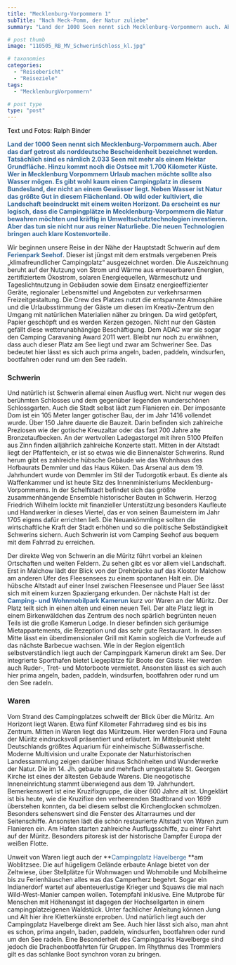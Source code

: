 ```yaml
---
title: "Mecklenburg-Vorpommern 1"
subTitle: "Nach Meck-Pomm, der Natur zuliebe"
summary: "Land der 1000 Seen nennt sich Mecklenburg-Vorpommern auch. Aber das darf getrost als norddeutsche Bescheidenheit bezeichnet werden. Tatsächlich sind es nämlich 2.033 Seen mit mehr als einem Hektar Grundfläche. Hinzu kommt noch die Ostsee mit 1.700 Kilometer Küste. Wer hier Urlaub machen möchte sollte also Wasser mögen. Es gibt}"

# post thumb
image: "110505_RB_MV_SchwerinSchloss_kl.jpg"

# taxonomies
categories: 
  - "Reisebericht"
  - "Reiseziele"
tags:
  - "MecklenburgVorpommern"

# post type
type: "post"
---
```


<span style="color: #000000">Text und Fotos: Ralph Binder</span>

<span style="color: #336699">**Land der 1000 Seen nennt sich Mecklenburg-Vorpommern auch. Aber das darf getrost als norddeutsche Bescheidenheit bezeichnet werden. Tatsächlich sind es nämlich 2.033 Seen mit mehr als einem Hektar Grundfläche. Hinzu kommt noch die Ostsee mit 1.700 Kilometer Küste. Wer in Mecklenburg Vorpommern Urlaub machen möchte sollte also Wasser mögen. Es gibt wohl kaum einen Campingplatz in diesem Bundesland, der nicht an einem Gewässer liegt. Neben Wasser ist Natur das größte Gut in diesem Flächenland. Ob wild oder kultiviert, die Landschaft beeindruckt mit einem weiten Horizont. Da erscheint es nur logisch, dass die Campingplätze in Mecklenburg-Vorpommern die Natur bewahren möchten und kräftig in Umweltschutztechnologien investieren. Aber das tun sie nicht nur aus reiner Naturliebe. Die neuen Technologien bringen auch klare Kostenvorteile.**</span>  

 Wir beginnen unsere Reise in der Nähe der Hauptstadt Schwerin auf dem <span style="color: #336699">**Ferienpark Seehof**</span>. Dieser ist jüngst mit dem erstmals vergebenen Preis „klimafreundlicher Campingplatz“ ausgezeichnet worden. Die Auszeichnung beruht auf der Nutzung von Strom und Wärme aus erneuerbaren Energien, zertifiziertem Ökostrom, solaren Energiequellen, Wärmeschutz und Tageslichtnutzung in Gebäuden sowie dem Einsatz energieeffizienter Geräte, regionaler Lebensmittel und Angeboten zur verkehrsarmen Freizeitgestaltung. Die Crew des Platzes nutzt die entspannte Atmosphäre und die Urlaubsstimmung der Gäste um diesen im Kreativ-Zentrum den Umgang mit natürlichen Materialien näher zu bringen. Da wird getöpfert, Papier geschöpft und es werden Kerzen gezogen. Nicht nur den Gästen gefällt diese wetterunabhängige Beschäftigung. Dem ADAC war sie sogar den Camping Caravaning Award 2011 wert. Bleibt nur noch zu erwähnen, dass auch dieser Platz am See liegt und zwar am Schweriner See. Das bedeutet hier lässt es sich auch prima angeln, baden, paddeln, windsurfen, bootfahren oder rund um den See radeln.

### Schwerin

Und natürlich ist Schwerin allemal einen Ausflug wert. Nicht nur wegen des berühmten Schlosses und dem gegenüber liegenden wunderschönen Schlossgarten. Auch die Stadt selbst lädt zum Flanieren ein. Der imposante Dom ist ein 105 Meter langer gotischer Bau, der im Jahr 1416 vollendet wurde. Über 150 Jahre dauerte die Bauzeit. Darin befinden sich zahlreiche Preziosen wie der gotische Kreuzaltar oder das fast 700 Jahre alte Bronzetaufbecken. An der wertvollen Ladegastorgel mit ihren 5100 Pfeifen aus Zinn finden alljährlich zahlreiche Konzerte statt. Mitten in der Altstadt liegt der Pfaffenteich, er ist so etwas wie die Binnenalster Schwerins. Rund herum gibt es zahlreiche hübsche Gebäude wie das Wohnhaus des Hofbaurats Demmler und das Haus Küken. Das Arsenal aus dem 19. Jahrhundert wurde von Demmler im Stil der Tudorgotik erbaut. Es diente als Waffenkammer und ist heute Sitz des Innenministeriums Mecklenburg-Vorpommerns. In der Schelfstadt befindet sich das größte zusammenhängende Ensemble historischer Bauten in Schwerin. Herzog Friedrich Wilhelm lockte mit finanzieller Unterstützung besonders Kaufleute und Handwerker in dieses Viertel, das er von seinen Baumeistern im Jahr 1705 eigens dafür errichten ließ. Die Neuankömmlinge sollten die wirtschaftliche Kraft der Stadt erhöhen und so die politische Selbständigkeit Schwerins sichern. Auch Schwerin ist vom Camping Seehof aus bequem mit dem Fahrrad zu erreichen.  

 Der direkte Weg von Schwerin an die Müritz führt vorbei an kleinen Ortschaften und weiten Feldern. Zu sehen gibt es vor allem viel Landschaft. Erst in Malchow lädt der Blick von der Drehbrücke auf das Kloster Malchow am anderen Ufer des Fleesensees zu einem spontanen Halt ein. Die hübsche Altstadt auf einer Insel zwischen Fleesensee und Plauer See lässt sich mit einem kurzen Spaziergang erkunden. Der nächste Halt ist der **<span style="color: #336699">Camping- und Wohnmobilpark Kamerun</span>** kurz vor Waren an der Müritz. Der Platz teilt sich in einen alten und einen neuen Teil. Der alte Platz liegt in einem Birkenwäldchen das Zentrum des noch spärlich begrünten neuen Teils ist die große Kamerun Lodge. In dieser befinden sich geräumige Mietappartements, die Rezeption und das sehr gute Restaurant. In dessen Mitte lässt ein überdimensionaler Grill mit Kamin sogleich die Vorfreude auf das nächste Barbecue wachsen. Wie in der Region eigentlich selbstverständlich liegt auch der Campingpark Kamerun direkt am See. Der integrierte Sporthafen bietet Liegeplätze für Boote der Gäste. Hier werden auch Ruder-, Tret- und Motorboote vermietet. Ansonsten lässt es sich auch hier prima angeln, baden, paddeln, windsurfen, bootfahren oder rund um den See radeln.

### Waren

Vom Strand des Campingplatzes schweift der Blick über die Müritz. Am Horizont liegt Waren. Etwa fünf Kilometer Fahrradweg sind es bis ins Zentrum. Mitten in Waren liegt das Müritzeum. Hier werden Flora und Fauna der Müritz eindrucksvoll präsentiert und erläutert. Im Mittelpunkt steht Deutschlands größtes Aquarium für einheimische Süßwasserfische. Moderne Multivision und uralte Exponate der Naturhistorischen Landessammlung zeigen darüber hinaus Schönheiten und Wunderwerke der Natur. Die im 14. Jh. gebaute und mehrfach umgestaltete St. Georgen Kirche ist eines der ältesten Gebäude Warens. Die neogotische Inneneinrichtung stammt überwiegend aus dem 19. Jahrhundert. Bemerkenswert ist eine Kruzifixgruppe, die über 600 Jahre alt ist. Ungeklärt ist bis heute, wie die Kruzifixe den verheerenden Stadtbrand von 1699 überstehen konnten, da bei diesem selbst die Kirchenglocken schmolzen. Besonders sehenswert sind die Fenster des Altarraumes und der Seitenschiffe. Ansonsten lädt die schön restaurierte Altstadt von Waren zum Flanieren ein. Am Hafen starten zahlreiche Ausflugsschiffe, zu einer Fahrt auf der Müritz. Besonders pitoresk ist der historische Dampfer Europa der weißen Flotte.  

 Unweit von Waren liegt auch der **<span style="color: #336699">Campingplatz Havelberge </span>**am Woblitzsee. Die auf hügeligem Gelände erbaute Anlage bietet von der Zeltwiese, über Stellplätze für Wohnwagen und Wohmobile und Mobilheime bis zu Ferienhäuschen alles was das Camperherz begehrt. Sogar ein Indianerdorf wartet auf abenteuerlustige Krieger und Squaws die mal nach Wild-West-Manier campen wollen. Totempfahl inklusive. Eine Mutprobe für Menschen mit Höhenangst ist dagegen der Hochseilgarten in einem campingplatzeigenen Waldstück. Unter fachlicher Anleitung können Jung und Alt hier ihre Kletterkünste erproben. Und natürlich liegt auch der Campingplatz Havelberge direkt am See. Auch hier lässt sich also, man ahnt es schon, prima angeln, baden, paddeln, windsurfen, bootfahren oder rund um den See radeln. Eine Besonderheit des Campingparks Havelberge sind jedoch die Drachenbootfahrten für Gruppen. Im Rhythmus des Trommlers gilt es das schlanke Boot synchron voran zu bringen.